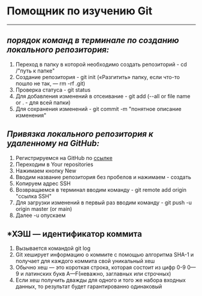 # **Помощник по изучению Git**

---

## *порядок команд в терминале по созданию локального репозитория:*

1. Переход в папку в которой необходимо создать репозиторий - cd /"путь к папке"
2. Создание репозитория - git init («Разгитить» папку, если что-то пошло не так, — rm -rf .git)
3. Проверка статуса - git status
4. Для добавления изменений в отсеивание - git add (--all or file name or . - для всей папки)
5. Для сохранения изменений - git commit -m "понятное описание изменения"

## *Привязка локального репозитория к удаленному на GitHub:*

1. Регистрируемся на GitHub по [ссылке](https://github.com "GitHub home") 
2. Переходим в Your repositories
3. Нажимаем кнопку New 
4. Вводим название репозитория без пробелов и нажимаем - создать
5. Копируем адрес SSH
6. Возвращаемся в терминал вводим команду - git remote add origin "ссылка SSH"
7. Для загрузки изменений в первый раз вводим команду - git push -u origin master (or main)
8. Далее -u опускаем

## *ХЭШ — идентификатор коммита

1. Вызывается командой git log
2. Git хеширует информацию о коммите с помощью алгоритма SHA-1 и получает для каждого коммита свой уникальный хеш
3. Обычно хеш — это короткая строка, которая состоит из цифр 0-9
0—9 и латинских букв A—F(неважно, заглавных или строчных)
4. Eсли хеш получить дважды для одного и того же набора входных данных, то результат будет гарантированно одинаковый

##
